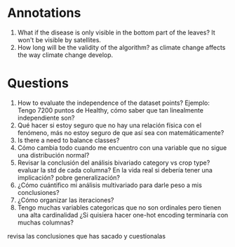 # Annotations
1. What if the disease is only visible in the bottom part of the leaves? It won't be visible by satellites.
2. How long will be the validity of the algorithm? as climate change affects the way climate change develop.

# Questions
1. How to evaluate the independence of the dataset points? Ejemplo: Tengo 7200 puntos de Healthy, cómo saber que tan linealmente independiente son?
2. Qué hacer si estoy seguro que no hay una relación física con el fenómeno, más no estoy seguro de que así sea con matemáticamente?
3. Is there a need to balance classes?
4. Cómo cambia todo cuando me encuentro con una variable que no sigue una distribución normal?
5. Revisar la conclusión del análisis bivariado category vs crop type? evaluar la std de cada columna? 
En la vida real si debería tener una implicación? pobre generalización?
6. ¿Cómo cuántifico mi análisis multivariado para darle peso a mis conclusiones?
7. ¿Cómo organizar las iteraciones?
8. Tengo muchas variables categoricas que no son ordinales pero tienen una alta cardinalidad ¿Si quisiera hacer one-hot encoding terminaría con muchas columnas?


revisa las conclusiones que has sacado y cuestionalas